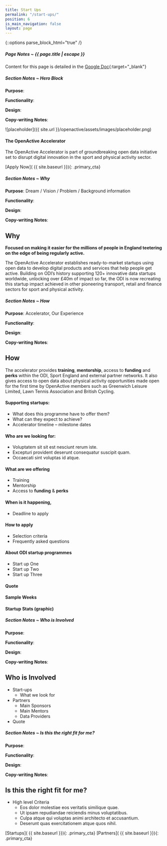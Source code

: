 ```yaml
---
title: Start Ups
permalink: "/start-ups/"
position: 6
is_main_navigation: false
layout: page
---
```


{::options parse_block_html="true" /}

<article class="note-wrap">
<div class="notes">

##### Page Notes ~ {{ page.title | escape }}
Content for this page is detailed in the
[Google Doc](https://drive.google.com/open?id=1QgpdX_6fONlRttYt4qCld9u-v3dyMH9migaT9cjCjEM){:target="_blank"}

</div>
</article>

<article class="note-wrap">
<div class="notes">

##### Section Notes ~ Hero Block
**Purpose**:

**Functionality**:

**Design**:

**Copy-writing Notes**:

</div>
</article>

<article class="hero">
<div class="two">
![placeholder]({{ site.url }}/openactive/assets/images/placeholder.png)

</div>
<div class="two">

#### The OpenActive Accelerator
The OpenActive Accelerator is part of groundbreaking open data initiative set to disrupt digital innovation in the sport and physical activity sector.


[Apply Now]( {{ site.baseurl }}){: .primary_cta}
</div>
</article>


<article class="note-wrap">
<div class="notes">

##### Section Notes ~ Why
**Purpose**: Dream / Vision / Problem / Background information

**Functionality**:

**Design**:

**Copy-writing Notes**:

</div>
</article>

<article>
<h2 class="sub-heading-two">Why</h2>
<div class="one">


**Focused on making it easier for the millions of people in England teetering on the edge of being regularly active.**

The OpenActive Accelerator establishes ready-to-market startups using open data to develop digital products and services that help people get active.
Building on ODI’s history supporting 120+ innovative data startups worldwide, unlocking over £40m of impact so far, the ODI is now recreating this startup impact achieved in other pioneering transport, retail and finance sectors for sport and physical activity.
</div>
</article>


<article class="note-wrap">
<div class="notes">

##### Section Notes ~ How
**Purpose**: Accelerator, Our Experience

**Functionality**:

**Design**:

**Copy-writing Notes**:

</div>
</article>

<article>
<h2 class="sub-heading-two">How</h2>

<div class="one">

The accelerator provides **training**, **mentorship**, access to **funding** and **perks** within the ODI, Sport England and external partner networks. It also gives access to open data about physical activity opportunities made open for the first time by OpenActive members such as Greenwich Leisure Limited, Lawn Tennis Association and British Cycling.

</div>
</article>


<article class="call_to_action">
<div class="three brand-one-bc">

#### Supporting startups:
+ What does this programme have to offer them?
+ What can they expect to achieve?
+ Accelerator timeline – milestone dates

</div>
<div class="three brand-one-bc">

#### Who are we looking for:
+ Voluptatem sit sit est nesciunt rerum iste.
+ Excepturi provident deserunt consequatur suscipit quam.
+ Occaecati sint voluptas id atque.

</div>
<div class="three brand-one-bc">

#### What are we offering
+ Training
+ Mentorship
+ Access to **funding** & **perks**

</div>
<div class="three brand-one-bc">

#### When is it happening,
+ Deadline to apply

</div>

<div class=" three brand-one-bc">

#### How to apply
+ Selection criteria
+ Frequently asked questions

</div>
<div class=" three brand-one-bc">

#### About ODI startup programmes
+ Start up One
+ Start up Two
+ Start up Three

</div>
<div class=" three brand-one-bc">

#### Quote

</div>
<div class=" three brand-one-bc">

#### Sample Weeks

</div>
<div class=" three brand-one-bc">

#### Startup Stats (graphic)

</div>
</article>



<article class="note-wrap">
<div class="notes">

##### Section Notes ~ Who is Involved
**Purpose**:

**Functionality**:

**Design**:

**Copy-writing Notes**:

</div>
</article>

<article>
<h2 class="sub-heading-two"> Who is Involved</h2>
<div class="one">



+ Start-ups
    + What we look for
+ Partners
    + Main Sponsors
    + Main Mentors
    + Data Providers
+ Quote

</div>
</article>



<article class="note-wrap">
<div class="notes">

##### Section Notes ~ Is this the right fit for me?
**Purpose**:

**Functionality**:

**Design**:

**Copy-writing Notes**:

</div>
</article>

<article>
<h2 class="sub-heading-two">Is this the right fit for me?</h2>
<div class="one">

+ High level Criteria
    + Eos dolor molestiae eos veritatis similique quae.
    + Ut ipsam repudiandae reiciendis minus voluptatibus.
    + Culpa atque qui voluptas animi architecto et accusantium.
    + Deserunt quas exercitationem atque quos nihil.

[Startups]( {{ site.baseurl }}){: .primary_cta}
[Partners]( {{ site.baseurl }}){: .primary_cta}

</div>
</article>
